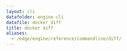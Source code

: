 ```yaml
---
layout: cli
datafolder: engine-cli
datafile: docker_diff
title: docker diff
aliases:
  - /edge/engine/reference/commandline/diff/
---
```

<!--
This page is automatically generated from Docker's source code. If you want to
suggest a change to the text that appears here, open a ticket or pull request
in the source repository on GitHub:

https://github.com/docker/cli
-->
